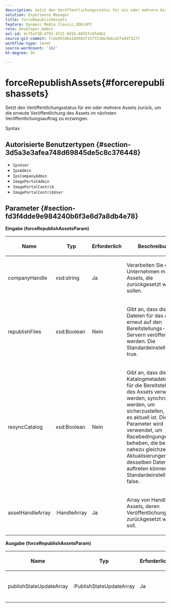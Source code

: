 ```yaml
---
description: Setzt den Veröffentlichungsstatus für ein oder mehrere Assets zurück, um die erneute Veröffentlichung des Assets im nächsten Veröffentlichungsauftrag zu erzwingen.
solution: Experience Manager
title: forceRepublishAssets
feature: Dynamic Media Classic,SDK/API
role: Developer,Admin
exl-id: 4c75af38-4791-4f21-8d1b-4855fcdfd4b1
source-git-commit: fcda99340a18d5037157723bb3bdca5fa9df3277
workflow-type: tm+mt
source-wordcount: '162'
ht-degree: 9%

---
```


# forceRepublishAssets{#forcerepublishassets}

Setzt den Veröffentlichungsstatus für ein oder mehrere Assets zurück, um die erneute Veröffentlichung des Assets im nächsten Veröffentlichungsauftrag zu erzwingen.

Syntax

## Autorisierte Benutzertypen {#section-3d5a3e3afea748d69845de5c8c376448}

* `IpsUser`
* `IpsAdmin`
* `IpsCompanyAdmin`
* `ImagePortalAdmin`
* `ImagePortalContrib`
* `ImagePortalContribUser`

## Parameter {#section-fd3f4dde9e984240b6f3e6d7a8db4e78}

**Eingabe (forceRepublishAssetsParam)**

<table id="table_742D67AD77554904976EC4A07A0CBC64"> 
 <thead> 
  <tr> 
   <th colname="col1" class="entry"> <p>Name </p> </th> 
   <th colname="col2" class="entry"> <p>Typ </p> </th> 
   <th colname="col3" class="entry"> <p>Erforderlich </p> </th> 
   <th colname="col4" class="entry"> <p>Beschreibung </p> </th> 
  </tr> 
 </thead>
 <tbody> 
  <tr> 
   <td colname="col1"> <span class="codeph"> <span class="varname"> companyHandle</span> </span> </td> 
   <td colname="col2"> <span class="codeph"> xsd:string</span> </td> 
   <td colname="col3"> <p>Ja </p> </td> 
   <td colname="col4"> <p>Verarbeiten Sie das Unternehmen mit den Assets, die zurückgesetzt werden sollen. </p> </td> 
  </tr> 
  <tr> 
   <td colname="col1"><span class="codeph"> <span class="varname"> republishFiles</span> </span> </td> 
   <td colname="col2"><span class="codeph"> xsd:Boolean</span> </td> 
   <td colname="col3"> <p>Nein </p> </td> 
   <td colname="col4"> <p>Gibt an, dass die Dateien für das Asset erneut auf den Bereitstellungs-Servern veröffentlicht werden. Die Standardeinstellung ist <span class="codeph"> true</span>. </p> </td> 
  </tr> 
  <tr> 
   <td colname="col1"><span class="codeph"> <span class="varname"> resyncCatalog</span> </span> </td> 
   <td colname="col2"><span class="codeph"> xsd:Boolean</span> </td> 
   <td colname="col3"> <p>Nein </p> </td> 
   <td colname="col4"> <p>Gibt an, dass die Katalogmetadaten, die für die Bereitstellung des Assets verwendet werden, synchronisiert werden, um sicherzustellen, dass es aktuell ist. Dieser Parameter wird verwendet, um Racebedingungen zu beheben, die bei nahezu gleichzeitigen Aktualisierungen desselben Datensatzes auftreten können. Die Standardeinstellung ist <span class="codeph"> false</span>. </p> </td> 
  </tr> 
  <tr> 
   <td colname="col1"> <span class="codeph"> <span class="varname"> assetHandleArray</span> </span> </td> 
   <td colname="col2"> <span class="codeph">:HandleArray</span> </td> 
   <td colname="col3"> <p>Ja </p> </td> 
   <td colname="col4"> <p>Array von Handles für Assets, deren Veröffentlichungsstatus zurückgesetzt werden soll. </p> </td> 
  </tr> 
 </tbody> 
</table>

**Ausgabe (forceRepublishAssetsParam)**

<table id="table_78E74186669F477E9E2D837D58A789DC"> 
 <thead> 
  <tr> 
   <th colname="col1" class="entry"> <p>Name </p> </th> 
   <th colname="col2" class="entry"> <p>Typ </p> </th> 
   <th colname="col3" class="entry"> <p>Erforderlich </p> </th> 
   <th colname="col4" class="entry"> <p>Beschreibung </p> </th> 
  </tr> 
 </thead>
 <tbody> 
  <tr> 
   <td colname="col1"> <span class="codeph"> <span class="varname"> publishStateUpdateArray</span> </span> </td> 
   <td colname="col2"> <span class="codeph">:PublishStateUpdateArray</span> </td> 
   <td colname="col3"> <p>Ja </p> </td> 
   <td colname="col4"> <p>Array von Aktualisierungen des Veröffentlichungsstatus. </p> </td> 
  </tr> 
 </tbody> 
</table>
